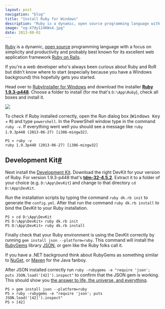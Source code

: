 ```yaml
---
layout: post
navigation: "blog"
title: "Install Ruby for Windows"
description: "Ruby is a dynamic, open source programming language with a focus on simplicity and productivity and probably best known for its excellent web application framework Ruby on Rails."
image: "og-X7dy114KWs4.jpg"
date: 2013-08-01
---
```


<a target="_blank" href="https://www.ruby-lang.org/">Ruby</a> is a dynamic, <a target="_blank" href="https://github.com/ruby/ruby">open source</a> programming language with a focus on simplicity and productivity and probably best known for its excellent web application framework <a target="_blank" href="https://rubyonrails.org/">Ruby on Rails</a>.

If you're a web developer who's always been curious about Ruby and RoR but didn't know where to start (especially because you have a Windows background) this hopefully gets you started.

Head over to <a target="_blank" href="https://rubyinstaller.org/">RubyInstaller for Windows</a> and download the installer <a target="_blank" href="https://dl.bintray.com/oneclick/rubyinstaller/rubyinstaller-1.9.3-p448.exe?direct">**Ruby 1.9.3-p448**</a>. Choose a folder to install (for me that's `D:\App\Ruby`), check all boxes and install it.

<img src="{{ site.url }}/content/img/install-ruby-for-windows-01.png"/>

To check if Ruby installed correctly, open the Run dialog box (<kbd>Windows Key</kbd> + <kbd>R</kbd>) and type `powershell`. In the PowerShell window type in the command `ruby -v`. If everything went well you should see a message like `ruby 1.9.3p448 (2013-06-27) [i386-mingw32]`.

```
PS > ruby -v
ruby 1.9.3p448 (2013-06-27) [i386-mingw32]
```

<h2 id="development-kit" class="has-permalink">Development Kit<a class="permalink" title="Permalink" href="#development-kit">#</a></h2>

Next install the <a target="_blank" href="https://github.com/oneclick/rubyinstaller/wiki/Development-Kit">Development Kit</a>. Download the right DevKit for your version of Ruby. For version 1.9.3-p448 that's <a target="_blank" href="https://github.com/downloads/oneclick/rubyinstaller/DevKit-tdm-32-4.5.2-20111229-1559-sfx.exe">**tdm-32-4.5.2**</a>. Extract it to a folder of your choice (e.g. `D:\App\DevKit`) and change to that directory `cd D:\App\DevKit`.

Run the installation scripts by typing the command `ruby dk.rb init` to generate the `config.yml`. After that run the command `ruby dk.rb install` to bind the DevKit to your Ruby installation.

```
PS > cd D:\App\DevKit
PS D:\App\DevKit> ruby dk.rb init
PS D:\App\DevKit> ruby dk.rb install
```

Finally check that your Ruby environment is using the DevKit correctly by running `gem install json --platform=ruby`. This command will install the <a target="_blank" href="https://rubygems.org/">RubyGems</a> library <a target="_blank" href="https://rubygems.org/gems/json">JSON</a>, or gem like the Ruby folks call it.

If you have a .NET background think about RubyGems as something similar to <a target="_blank" href="https://www.nuget.org/">NuGet</a>, or <a target="_blank" href="https://maven.apache.org/">Maven</a> for the Java fanboy.

After JSON installed correctly run `ruby -rubygems -e "require 'json'; puts JSON.load('[42]').inspect"` to confirm that the JSON gem is working. This should show you <a target="_blank" href="https://www.google.com/search?q=the+answer+to+life%2C+the+universe%2C+and+everything">the answer to life, the universe, and everything</a>.

```
PS > gem install json --platform=ruby
PS > ruby -rubygems -e "require 'json'; puts JSON.load('[42]').inspect"
PS > [42]
```
